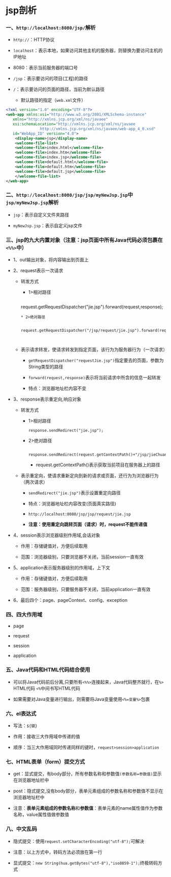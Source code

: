 # jsp剖析

### 一、`http://localhost:8080/jsp/`解析

* `http://`：HTTP协议

* `localhost`：表示本地，如果访问其他主机的服务器，则替换为要访问主机的IP地址

* 8080：表示当前服务器的端口号

* `/jsp`：表示要访问的项目(工程)的路径

* `/`：表示要访问的页面的路径，当前为默认路径
    * 默认路径的指定（`web.xml`文件）
```xml    
<?xml version="1.0" encoding="UTF-8"?>
<web-app xmlns:xsi="http://www.w3.org/2001/XMLSchema-instance" 
   xmlns="http://xmlns.jcp.org/xml/ns/javaee" 
   xsi:schemaLocation="http://xmlns.jcp.org/xml/ns/javaee 
		       http://xmlns.jcp.org/xml/ns/javaee/web-app_4_0.xsd" 
   id="WebApp_ID" version="4.0">
	<display-name>jsp</display-name>
	<welcome-file-list>
	<welcome-file>index.html</welcome-file>
	<welcome-file>index.htm</welcome-file>
	<welcome-file>index.jsp</welcome-file>
	<welcome-file>default.html</welcome-file>
	<welcome-file>default.htm</welcome-file>
	<welcome-file>default.jsp</welcome-file>
	</welcome-file-list>
</web-app>    
```

### 二、`http://localhost:8080/jsp/jsp/myNewJsp.jsp`中`jsp/myNewJsp.jsp`解析

* `jsp`：表示自定义文件夹路径

* `myNewJsp.jsp`：表示自定义jsp文件

### 三、jsp的九大内置对象（注意：jsp页面中所有Java代码必须包裹在`<%%>`中）

* 1、out输出对象，将内容输出到页面上

* 2、request表示一次请求
  
  * 转发方式
		
    * 1>相对路径
    	```java
	request.getRequestDispatcher("jie.jsp").forward(request,response);
	```
    * 2>绝对路径

          request.getRequestDispatcher("/jsp/request/jie.jsp").forward(request,response);
 
      
  * 表示请求转发，使请求转发到指定页面，该行为为服务器行为（一次请求）
  
    * `getRequestDispatcher("requestJie.jsp")`指定要去的页面，参数为String类型的路径
    
    * `forward(request,response)`表示将当前请求中所含的信息一起转发
    
    * 特点：浏览器地址栏内容不变
  
* 3、response表示重定向,响应对象

  * 转发方式
		  
    * 1>相对路径
			
          response.sendRedirect("jie.jsp");
		  
    * 2>绝对路径
    
			response.sendRedirect(request.getContextPath()+"/jsp/jieChuan/jie.jsp");
			
        * request.getContextPath()表示获取当前项目在服务器上的路径
      
  * 表示重定向，使请求重新定向到新的请求或页面，还行为为浏览器行为（两次请求）
		
    * `sendRedirect("jie.jsp")`表示设置重定向路径
		
    * 特点：浏览器地址栏内容改变(页面真实路径)
		
    * `http://localhost:8080/jsp/jsp/request/jie.jsp`
	
    * **注意：使用重定向跳转页面（请求）时，request不能传递值**
    
* 4、session表示浏览器级别作用域,会话对象
		
  * 作用：存储键值对，方便后续取用
		
  * 范围：浏览器级别，只要浏览器不关闭，当前session一直有效

* 5、application表示服务器级别的作用域，上下文

  * 作用：存储键值对，方便后续取用

  * 范围：服务器级别，只要服务器不关闭，当前application一直有效
	
* 6、最后四个：page、pageContext、config、exception
	
### 四、四大作用域
	
* page	

* request		

* session		

* application

### 五、Java代码和HTML代码结合使用
	
* 可以将Java代码前后分离,只要所有`<%%>`连接起来，Java代码整齐就行，在`%>` HTML代码 `<%`中间书写HTML代码

* 如果需要对Java变量进行输出，则需要将Java变量使用`<%=变量%>`包裹

### 六、el表达式

* 写法：`${键}`

* 作用：接收三大作用域中传递的值

* 顺序：当三大作用域同时传递同样的键时，`request>session>application`

### 七、HTML表单（form）提交方式

* get：显式提交，有body部分，所有参数名称和参数值`(参数名称=参数值)`显示在浏览器地址栏中

* post：隐式提交,没有body部分，表单元素组成的参数名称和参数值不显示在浏览器地址栏中

* 注意：**表单元素组成的参数名称**和**参数值**：表单元素的name属性值作为参数名称，value属性值做参数值

### 八、中文乱码		

* 隐式提交：使用`request.setCharacterEncoding("utf-8");`可解决

* 注意：以上方式中，转码方法必须放在第一行

* 显式提交：`new String(hua.getBytes("utf-8"),"iso8859-1");`终极转码方式


















